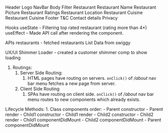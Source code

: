 Header
    Logo
    NavBar
Body
    Filter
    Restaurant
        Restaurant Name
        Restaurant Picture
        Restaurant Ratings
        Restaurant Location
        Restaurant Cuisine
        Restaurant Cuisine
Footer
    T&C
    Contact details
    Privacy

Hooks
    useState        - Filtering top rated restaurant (rating more than 4*)
    useEffect       - Made API call after rendering the component.

APIs
    restaurants     - fetched restaurants List Data from swiggy

UX/UI
    Shimmer Loader  - created a customer shimmer comp to show loading


1. Routings:
    1. Server Side Routing:
        1. HTML pages have routing on servers. `onClick()` of */about* nav bar menu fetches a new page from server.
    2. Client Side Routing
        1. SPAs have routing on client side. `onClick()` of */about* nav bar menu routes to new components which already exists.

Lifecycle Methods:
    1. Class components order:
        - Parent constructor
        - Parent render
            - Child1 constructor
            - Child1 render
            - Child2 constructor
            - Child2 render
            - Child1 componentDidMount
            - Child2 componentDidMount
        - Parent componentDidMount